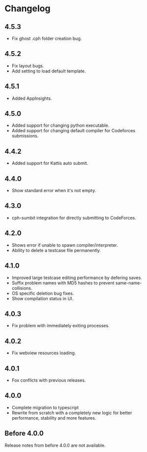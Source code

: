 # Changelog
## 4.5.3

-  Fix ghost .cph folder creation bug.

## 4.5.2

-   Fix layout bugs.
-   Add setting to load default template.

## 4.5.1

-   Added AppInsights.

## 4.5.0

-   Added support for changing python executable.
-   Added support for changing default compiler for Codeforces submissions.

## 4.4.2

-   Added support for Kattis auto submit.

## 4.4.0

-   Show standard error when it's not empty.

## 4.3.0

-   cph-sumbit integration for directly submitting to CodeForces.

## 4.2.0

-   Shows error if unable to spawn compiler/interpreter.
-   Ability to delete a testcase file permanently.

## 4.1.0

-   Improved large testcase editing performance by defering saves.
-   Suffix problem names with MD5 hashes to prevent same-name-collisions.
-   OS specific deletion bug fixes.
-   Show compilation status in UI.

## 4.0.3

-   Fix problem with immediately exiting processes.

## 4.0.2

-   Fix webview resources loading.

## 4.0.1

-   Fox conflicts with previous releases.

## 4.0.0

-   Complete migration to typescript
-   Rewrite from scratch with a completely new logic for better performance,
    stability and more features.

## Before 4.0.0

Release notes from before 4.0.0 are not available.
